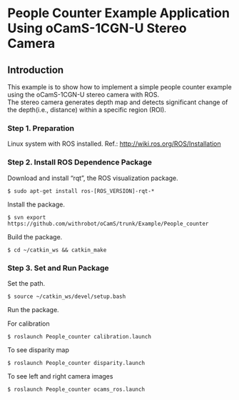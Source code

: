 # People Counter Example Application Using oCamS-1CGN-U Stereo Camera

## Introduction
This example is to show how to implement a simple people counter example using the oCamS-1CGN-U stereo camera with ROS.</br>
The stereo camera generates depth map and detects significant change of the depth(i.e., distance) within a specific region (ROI).</br>

### Step 1. Preparation
Linux system with ROS installed.
Ref.: http://wiki.ros.org/ROS/Installation

### Step 2. Install ROS Dependence Package
Download and install “rqt”, the ROS visualization package.
```
$ sudo apt-get install ros-[ROS_VERSION]-rqt-*
```

Install the package.
```
$ svn export https://github.com/withrobot/oCamS/trunk/Example/People_counter
```
Build the package.
```
$ cd ~/catkin_ws && catkin_make
```

### Step 3. Set and Run Package
Set the path.
```
$ source ~/catkin_ws/devel/setup.bash
```
Run the package.</br>

For calibration
```
$ roslaunch People_counter calibration.launch
```
To see disparity map
```
$ roslaunch People_counter disparity.launch
```
To see left and right camera images
```
$ roslaunch People_counter ocams_ros.launch
```
